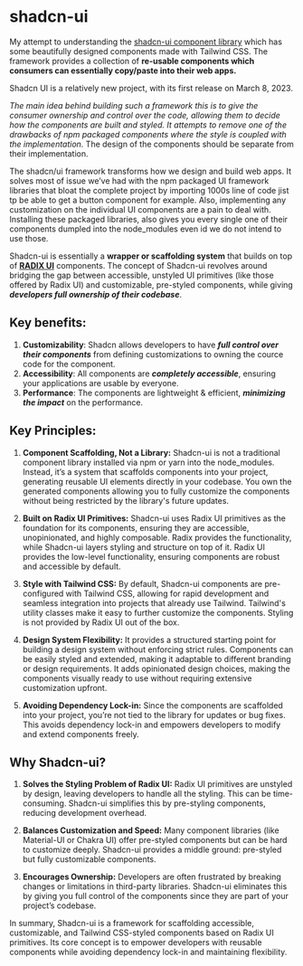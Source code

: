 # shadcn-ui

My attempt to understanding the [shadcn-ui component library](https://ui.shadcn.com/) which has some beautifully designed components made with Tailwind CSS. The framework provides a collection of **re-usable components which consumers can essentially copy/paste into their web apps.** 

Shadcn UI is a relatively new project, with its first release on March 8, 2023.

_The main idea behind building such a framework this is to give the consumer ownership and control over the code, allowing them to decide how the components are built and styled. It attempts to remove one of the drawbacks of npm packaged components where the style is coupled with the implementation._ The design of the components should be separate from their implementation.

The shadcn/ui framework transforms how we design and build web apps. It solves most of issue we’ve had with the npm packaged UI framework libraries that bloat the complete project by importing 1000s line of code jist tp be able to get a button component for example. Also, implementing any customization on the individual UI components are a pain to deal with. Installing these packaged libraries, also gives you every single one of their components dumpled into the node_modules even id we do not intend to use those.

Shadcn-ui is essentially a **wrapper or scaffolding system** that builds on top of **[RADIX UI](https://www.radix-ui.com/)** components. The concept of Shadcn-ui revolves around bridging the gap between accessible, unstyled UI primitives (like those offered by Radix UI) and customizable, pre-styled components, while giving _**developers full ownership of their codebase**_. 

## Key benefits:

1. **Customizability**: Shadcn allows developers to have _**full control over their components**_ from defining customizations to owning the cource code for the component.
2. **Accessibility**: All components are **_completely accessible_**, ensuring your applications are usable by everyone.
3. **Performance**: The components are lightweight & efficient, _**minimizing the impact**_ on the performance.

## Key Principles:
1. **Component Scaffolding, Not a Library:** Shadcn-ui is not a traditional component library installed via npm or yarn into the node_modules. Instead, it’s a system that scaffolds components into your project, generating reusable UI elements directly in your codebase. You own the generated components allowing you to fully customize the components without being restricted by the library's future updates.

2. **Built on Radix UI Primitives:** Shadcn-ui uses Radix UI primitives as the foundation for its components, ensuring they are accessible, unopinionated, and highly composable. Radix provides the functionality, while Shadcn-ui layers styling and structure on top of it. Radix UI provides the low-level functionality, ensuring components are robust and accessible by default.

3. **Style with Tailwind CSS:** By default, Shadcn-ui components are pre-configured with Tailwind CSS, allowing for rapid development and seamless integration into projects that already use Tailwind. Tailwind's utility classes make it easy to further customize the components. Styling is not provided by Radix UI out of the box.

4. **Design System Flexibility:** It provides a structured starting point for building a design system without enforcing strict rules. Components can be easily styled and extended, making it adaptable to different branding or design requirements. It adds opinionated design choices, making the components visually ready to use without requiring extensive customization upfront.

5. **Avoiding Dependency Lock-in:** Since the components are scaffolded into your project, you’re not tied to the library for updates or bug fixes. This avoids dependency lock-in and empowers developers to modify and extend components freely.

## Why Shadcn-ui?
1. **Solves the Styling Problem of Radix UI:** Radix UI primitives are unstyled by design, leaving developers to handle all the styling. This can be time-consuming. Shadcn-ui simplifies this by pre-styling components, reducing development overhead.

2. **Balances Customization and Speed:** Many component libraries (like Material-UI or Chakra UI) offer pre-styled components but can be hard to customize deeply.
Shadcn-ui provides a middle ground: pre-styled but fully customizable components.

3. **Encourages Ownership:** Developers are often frustrated by breaking changes or limitations in third-party libraries. Shadcn-ui eliminates this by giving you full control of the components since they are part of your project’s codebase.

In summary, Shadcn-ui is a framework for scaffolding accessible, customizable, and Tailwind CSS-styled components based on Radix UI primitives. Its core concept is to empower developers with reusable components while avoiding dependency lock-in and maintaining flexibility.
